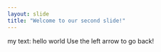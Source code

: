 ```yaml
---
layout: slide
title: "Welcome to our second slide!"
---
```

my text: hello world
Use the left arrow to go back!
